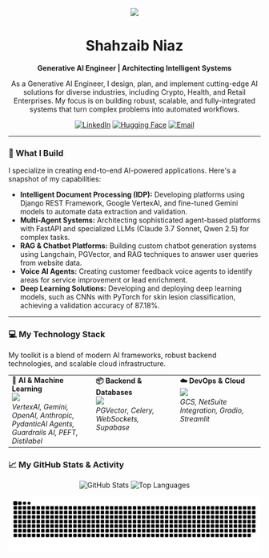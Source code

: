 <p align="center">
  <a href="https://github.com/[YOUR_GITHUB_USERNAME]">
    <img src="https://media.giphy.com/media/qgQUggAC3Pfv687qPC/giphy.gif" width="150">
  </a>
</p>

<h1 align="center">Shahzaib Niaz</h1>

<p align="center">
  <strong>Generative AI Engineer | Architecting Intelligent Systems</strong>
</p>

<p align="center">
  As a Generative AI Engineer, I design, plan, and implement cutting-edge AI solutions for diverse industries, including Crypto, Health, and Retail Enterprises. My focus is on building robust, scalable, and fully-integrated systems that turn complex problems into automated workflows.
</p>

<p align="center">
  <a href="https://www.linkedin.com/in/shahzaibniaz/"><img src="https://img.shields.io/badge/LinkedIn-0077B5?style=for-the-badge&logo=linkedin&logoColor=white" alt="LinkedIn"></a>
  <a href="https://huggingface.co/loonister"><img src="https://img.shields.io/badge/Hugging%20Face-FFD21E?style=for-the-badge&logo=huggingface&logoColor=black" alt="Hugging Face"></a>
  <a href="mailto:shahzaib.niaz@hotmail.com"><img src="https://img.shields.io/badge/Email-D14836?style=for-the-badge&logo=gmail&logoColor=white" alt="Email"></a>
</p>

---

### 🚀 What I Build

I specialize in creating end-to-end AI-powered applications. Here's a snapshot of my capabilities:

-   **Intelligent Document Processing (IDP):** Developing platforms using Django REST Framework, Google VertexAI, and fine-tuned Gemini models to automate data extraction and validation.
-   **Multi-Agent Systems:** Architecting sophisticated agent-based platforms with FastAPI and specialized LLMs (Claude 3.7 Sonnet, Qwen 2.5) for complex tasks.
-   **RAG & Chatbot Platforms:** Building custom chatbot generation systems using Langchain, PGVector, and RAG techniques to answer user queries from website data.
-   **Voice AI Agents:** Creating customer feedback voice agents to identify areas for service improvement or lead enrichment.
-   **Deep Learning Solutions:** Developing and deploying deep learning models, such as CNNs with PyTorch for skin lesion classification, achieving a validation accuracy of 87.18%.

---

### 💻 My Technology Stack

My toolkit is a blend of modern AI frameworks, robust backend technologies, and scalable cloud infrastructure.

<table>
  <tr>
    <td valign="top" width="33%">
      <strong>🤖 AI & Machine Learning</strong><br>
      <a href="https://skillicons.dev">
        <img src="https://skillicons.dev/icons?i=pytorch,gcp,tensorflow,huggingface,opencv,langchain" />
      </a>
      <br><em>VertexAI, Gemini, OpenAI, Anthropic, PydanticAI Agents, Guardrails AI, PEFT, Distilabel</em>
    </td>
    <td valign="top" width="33%">
      <strong>📦 Backend & Databases</strong><br>
      <a href="https://skillicons.dev">
        <img src="https://skillicons.dev/icons?i=python,django,fastapi,flask,postgres,redis,mongodb" />
      </a>
      <br><em>PGVector, Celery, WebSockets, Supabase</em>
    </td>
    <td valign="top" width="33%">
      <strong>☁️ DevOps & Cloud</strong><br>
      <a href="https://skillicons.dev">
        <img src="https://skillicons.dev/icons?i=docker,kubernetes,aws,gcp,git,githubactions,terraform" />
      </a>
      <br><em>GCS, NetSuite Integration, Gradio, Streamlit</em>
    </td>
  </tr>
</table>


### 📈 My GitHub Stats & Activity

<p align="center">
  <img width="48%" src="https://github-readme-stats.vercel.app/api?username=loonister1&show_icons=true&theme=tokyonight&include_all_commits=true&count_private=true" alt="GitHub Stats"/>
  <img width="48%" src="https://github-readme-stats.vercel.app/api/top-langs/?username=loonister1&layout=compact&theme=tokyonight" alt="Top Languages"/>
</p>

<p align="center">
  <img src="https://raw.githubusercontent.com/Platane/snk/output/github-contribution-grid-snake.svg" alt="Snake animation">
</p>
